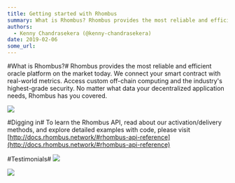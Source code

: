 ```yaml
---
title: Getting started with Rhombus
summary: What is Rhombus? Rhombus provides the most reliable and efficient oracle platform on the market today. We connect your smart contract with real-world metrics. Access custom off-chain computing and the industrys highest-grade security. No matter what data your decentralized application needs, Rhombus has you covered. Digging in To learn the Rhombus API, read about our activation/delivery methods, and explore detailed examples with code, please visit http-//docs.rhombus.network/-rhombus-api-refere
authors:
  - Kenny Chandrasekera (@kenny-chandrasekera)
date: 2019-02-06
some_url: 
---
```


#What is Rhombus?#
Rhombus provides the most reliable and efficient oracle platform on the market today. We connect your smart contract with real-world metrics. Access custom off-chain computing and the industry's highest-grade security. No matter what data your decentralized application needs, Rhombus has you covered.

![](https://api.beta.kauri.io:443/ipfs/QmduH1ACwpF6gu6BGyK48jNSJd2eW1FVLBLBHfTVN7Wi6G)

#Digging in#
To learn the Rhombus API, read about our activation/delivery methods, and explore detailed examples with code, please visit [http://docs.rhombus.network/#rhombus-api-reference](http://docs.rhombus.network/#rhombus-api-reference)


#Testimonials#
![](https://api.beta.kauri.io:443/ipfs/QmcfaHWLE7oXzeckb7zQ8WdTJ1B6vLdrjy5u2KNrBFvNvR)

![](https://api.beta.kauri.io:443/ipfs/QmQ1GHzPr1vwTr2t6xxNHw2ZbqQ2X8XbmuMmeaascz32oi)